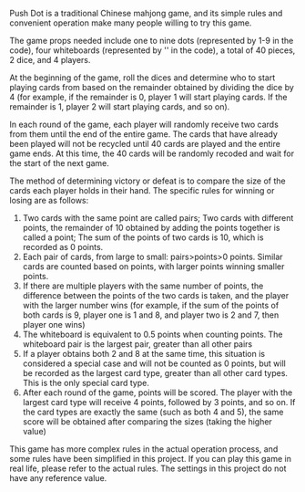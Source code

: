 Push Dot is a traditional Chinese mahjong game, and its simple rules and convenient operation make many people willing to try this game.

The game props needed include one to nine dots (represented by 1-9 in the code), four whiteboards (represented by '' in the code), a total of 40 pieces, 2 dice, and 4 players. 

At the beginning of the game, roll the dices and determine who to start playing cards from based on the remainder obtained by dividing the dice by 4 (for example, if the remainder is 0, player 1 will start playing cards. If the remainder is 1, player 2 will start playing cards, and so on).

In each round of the game, each player will randomly receive two cards from them until the end of the entire game. The cards that have already been played will not be recycled until 40 cards are played and the entire game ends. At this time, the 40 cards will be randomly recoded and wait for the start of the next game. 

The method of determining victory or defeat is to compare the size of the cards each player holds in their hand. The specific rules for winning or losing are as follows:
1. Two cards with the same point are called pairs; Two cards with different points, the remainder of 10 obtained by adding the points together is called a point; The sum of the points of two cards is 10, which is recorded as 0 points.
2. Each pair of cards, from large to small: pairs>points>0 points. Similar cards are counted based on points, with larger points winning smaller points.
3. If there are multiple players with the same number of points, the difference between the points of the two cards is taken, and the player with the larger number wins (for example, if the sum of the points of both cards is 9, player one is 1 and 8, and player two is 2 and 7, then player one wins)
4. The whiteboard is equivalent to 0.5 points when counting points. The whiteboard pair is the largest pair, greater than all other pairs
5. If a player obtains both 2 and 8 at the same time, this situation is considered a special case and will not be counted as 0 points, but will be recorded as the largest card type, greater than all other card types. This is the only special card type.
6. After each round of the game, points will be scored. The player with the largest card type will receive 4 points, followed by 3 points, and so on. If the card types are exactly the same (such as both 4 and 5), the same score will be obtained after comparing the sizes (taking the higher value)

This game has more complex rules in the actual operation process, and some rules have been simplified in this project. If you can play this game in real life, please refer to the actual rules. The settings in this project do not have any reference value.

